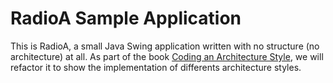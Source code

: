 # RadioA Sample Application

This is RadioA, a small Java Swing application written with no structure (no architecture) at all. As part of the book [Coding an Architecture Style](https://leanpub.com/codinganarchitecturestyle), we will refactor it to show the implementation of differents architecture styles.
